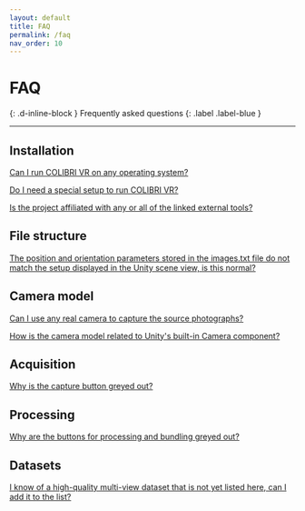 ```yaml
---
layout: default
title: FAQ
permalink: /faq
nav_order: 10
---
```


# FAQ
{: .d-inline-block }
Frequently asked questions
{: .label .label-blue }

* * * 

## Installation

[Can I run COLIBRI VR on any operating system?](https://caor-mines-paristech.github.io/colibri-vr/getting-started/installation#can-i-run-colibri-vr-on-any-operating-system)

[Do I need a special setup to run COLIBRI VR?](https://caor-mines-paristech.github.io/colibri-vr/getting-started/installation#do-i-need-a-special-setup-to-run-colibri-vr)

[Is the project affiliated with any or all of the linked external tools?](https://caor-mines-paristech.github.io/colibri-vr/getting-started/installation#is-the-project-affiliated-with-any-or-all-of-the-linked-external-tools)

## File structure

[The position and orientation parameters stored in the images.txt file do not match the setup displayed in the Unity scene view, is this normal?](https://caor-mines-paristech.github.io/colibri-vr/structural-elements/file-structure#the-position-and-orientation-parameters-stored-in-the-imagestxt-file-do-not-match-the-setup-displayed-in-the-unity-scene-view-is-this-normal)

## Camera model

[Can I use any real camera to capture the source photographs?](https://caor-mines-paristech.github.io/colibri-vr/structural-elements/camera-model#can-i-use-any-real-camera-to-capture-the-source-photographs)

[How is the camera model related to Unity's built-in Camera component?](https://caor-mines-paristech.github.io/colibri-vr/structural-elements/camera-model#how-is-the-camera-model-related-to-unitys-built-in-camera-component)

## Acquisition

[Why is the capture button greyed out?](https://caor-mines-paristech.github.io/colibri-vr/core-components/acquisition#why-is-the-capture-button-greyed-out)

## Processing

[Why are the buttons for processing and bundling greyed out?](https://caor-mines-paristech.github.io/colibri-vr/core-components/processing#why-are-the-buttons-for-processing-and-bundling-greyed-out)


## Datasets

[I know of a high-quality multi-view dataset that is not yet listed here, can I add it to the list?](https://caor-mines-paristech.github.io/colibri-vr/datasets/#i-know-of-a-high-quality-multi-view-dataset-that-is-not-yet-listed-here-can-i-add-it-to-the-list)
